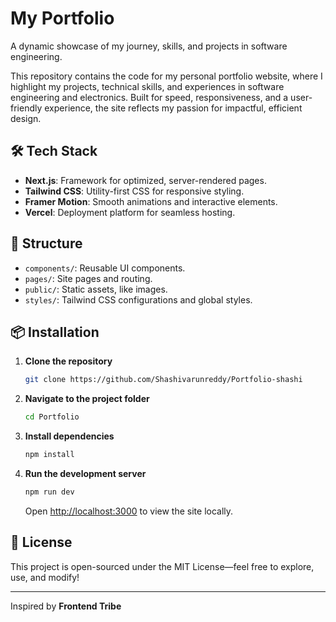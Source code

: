 # My Portfolio

A dynamic showcase of my journey, skills, and projects in software engineering.

This repository contains the code for my personal portfolio website, where I highlight my projects, technical skills, and experiences in software engineering and electronics. Built for speed, responsiveness, and a user-friendly experience, the site reflects my passion for impactful, efficient design.




## 🛠️ Tech Stack

- **Next.js**: Framework for optimized, server-rendered pages.
- **Tailwind CSS**: Utility-first CSS for responsive styling.
- **Framer Motion**: Smooth animations and interactive elements.
- **Vercel**: Deployment platform for seamless hosting.

## 📂 Structure

- `components/`: Reusable UI components.
- `pages/`: Site pages and routing.
- `public/`: Static assets, like images.
- `styles/`: Tailwind CSS configurations and global styles.

## 📦 Installation

1. **Clone the repository**
   ```bash
   git clone https://github.com/Shashivarunreddy/Portfolio-shashi
   ```
2. **Navigate to the project folder**
   ```bash
   cd Portfolio
   ```
3. **Install dependencies**
   ```bash
   npm install
   ```
4. **Run the development server**
   ```bash
   npm run dev
   ```
   Open [http://localhost:3000](http://localhost:3000) to view the site locally.

## 📄 License

This project is open-sourced under the MIT License—feel free to explore, use, and modify!

---
Inspired by **Frontend Tribe**
